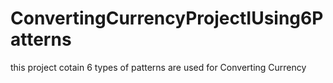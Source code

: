 # ConvertingCurrencyProjectIUsing6Patterns


this project cotain 6 types of patterns are used for Converting Currency
